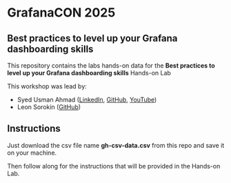 # GrafanaCON 2025
## Best practices to level up your Grafana dashboarding skills

This repository contains the labs hands-on data for the **Best practices to level up your Grafana dashboarding skills** Hands-on Lab

This workshop was lead by:
- Syed Usman Ahmad ([LinkedIn](https://www.linkedin.com/in/syed-usman-ahmad-b1415515/), [GitHub](https://github.com/usmangt), [YouTube](https://www.youtube.com/@freelinuxtutorials))
- Leon Sorokin ([GitHub](https://github.com/leeoniya/))

## Instructions

Just download the csv file name **gh-csv-data.csv** from this repo and save it on your machine.

Then follow along for the instructions that will be provided in the Hands-on Lab.
